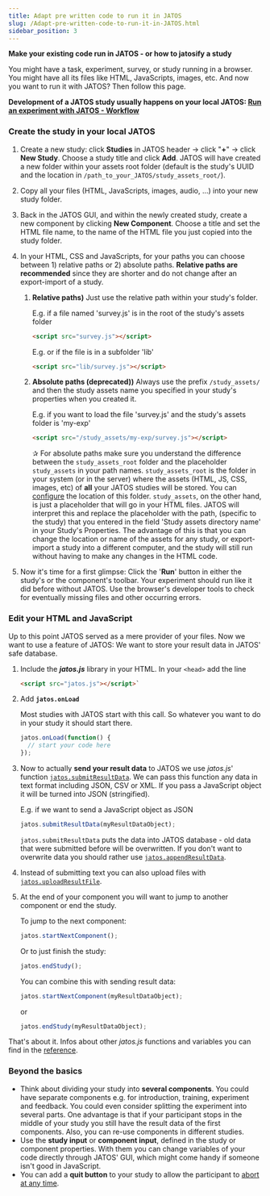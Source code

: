 ```yaml
---
title: Adapt pre written code to run it in JATOS
slug: /Adapt-pre-written-code-to-run-it-in-JATOS.html
sidebar_position: 3
---
```



**Make your existing code run in JATOS - or how to jatosify a study** 

You might have a task, experiment, survey, or study running in a browser. You might have all its files like HTML, JavaScripts, images, etc. And now you want to run it with JATOS? Then follow this page.

**Development of a JATOS study usually happens on your local JATOS: [Run an experiment with JATOS - Workflow](Run-an-experiment-with-JATOS-Workflow.html)**

### Create the study in your local JATOS

1. Create a new study: click **Studies** in JATOS header -> click "**+**" -> click **New Study**. Choose a study title and click **Add**. JATOS will have created a new folder within your assets root folder (default is the study's UUID and the location in `/path_to_your_JATOS/study_assets_root/`).
1. Copy all your files (HTML, JavaScripts, images, audio, ...) into your new study folder. 
1. Back in the JATOS GUI, and within the newly created study, create a new component by clicking **New Component**. Choose a title and set the HTML file name, to the name of the HTML file you just copied into the study folder.
1. In your HTML, CSS and JavaScripts, for your paths you can choose between 1) relative paths or 2) absolute paths. **Relative paths are recommended** since they are shorter and do not change after an export-import of a study.

   1. **Relative paths)** Just use the relative path within your study's folder.
      
      E.g. if a file named 'survey.js' is in the root of the study's assets folder
      
      ```html
      <script src="survey.js"></script>
      ```
      
      E.g. or if the file is in a subfolder 'lib'
      
      ```html
      <script src="lib/survey.js"></script>
      ```

   1. **Absolute paths (deprecated))** Always use the prefix `/study_assets/` and then the study assets name you specified in your study's properties when you created it.
      
      E.g. if you want to load the file 'survey.js' and the study's assets folder is 'my-exp'

        ```html
        <script src="/study_assets/my-exp/survey.js"></script>
        ```

      ✰  For absolute paths make sure you understand the difference between the `study_assets_root` folder and the placeholder `study_assets` in your path names. `study_assets_root` is the folder in your system (or in the server) where the assets (HTML, JS, CSS, images, etc) of **all** your JATOS studies will be stored. You can [configure](JATOS_Configuration.html#study-assets-root-path) the location of this folder. `study_assets`, on the other hand, is just a placeholder that will go in your HTML files. JATOS will interpret this and replace the placeholder with the path, (specific to the study) that you entered in the field 'Study assets directory name' in your Study's Properties. The advantage of this is that you can change the location or name of the assets for any study, or export-import a study into a different computer, and the study will still run without having to make any changes in the HTML code.  

1. Now it's time for a first glimpse: Click the '**Run**' button in either the study's or the component's toolbar. Your experiment should run like it did before without JATOS. Use the browser's developer tools to check for eventually missing files and other occurring errors.

### Edit your HTML and JavaScript

Up to this point JATOS served as a mere provider of your files. Now we want to use a feature of JATOS: We want to store your result data in JATOS' safe database. 

1. Include the **_jatos.js_** library in your HTML. In your `<head>` add the line 

   ```html
   <script src="jatos.js"></script>`
   ```

1. Add **`jatos.onLoad`**

   Most studies with JATOS start with this call. So whatever you want to do in your study it should start there.
   
   ~~~javascript
   jatos.onLoad(function() {
     // start your code here 
   });
   ~~~
   
1. Now to actually **send your result data** to JATOS we use _jatos.js_' function [`jatos.submitResultData`](jatos.js-Reference.html#jatossubmitresultdata). We can pass this function any data in text format including JSON, CSV or XML. If you pass a JavaScript object it will be turned into JSON (stringified).

   E.g. if we want to send a JavaScript object as JSON
   
   ~~~javascript
   jatos.submitResultData(myResultDataObject);
   ~~~

   `jatos.submitResultData` puts the data into JATOS database - old data that were submitted before will be overwritten. If you don't want to overwrite data you should rather use [`jatos.appendResultData`](jatos.js-Reference.html#jatosappendresultdata).

1. Instead of submitting text you can also upload files with [`jatos.uploadResultFile`](jatos.js-Reference.html#jatosuploadresultfile).

1. At the end of your component you will want to jump to another component or end the study.

   To jump to the next component:

   ~~~javascript
   jatos.startNextComponent();
   ~~~

   Or to just finish the study:

   ~~~javascript
   jatos.endStudy();
   ~~~

   You can combine this with sending result data:

   ~~~javascript
   jatos.startNextComponent(myResultDataObject);
   ~~~

   or

   ~~~javascript
   jatos.endStudy(myResultDataObject);
   ~~~

That's about it. Infos about other _jatos.js_ functions and variables you can find in the [reference](jatos.js-Reference.html). 


### Beyond the basics

* Think about dividing your study into **several components**. You could have separate components e.g. for introduction, training, experiment and feedback. You could even consider splitting the experiment into several parts. One advantage is that if your participant stops in the middle of your study you still have the result data of the first components. Also, you can re-use components in different studies.
* Use the **study input** or **component input**, defined in the study or component properties. With them you can change variables of your code directly through JATOS' GUI, which might come handy if someone isn't good in JavaScript.
* You can add a **quit button** to your study to allow the participant to [abort at any time](Data-Privacy-and-Ethics.html#things-you-should-consider-in-your-studies). 
